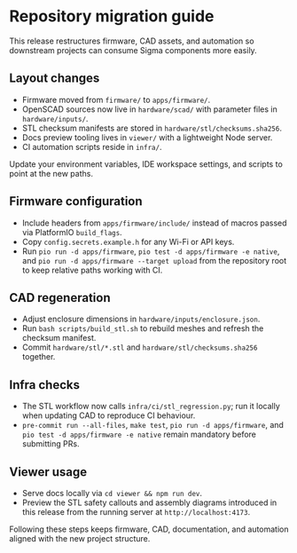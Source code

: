 # Repository migration guide

This release restructures firmware, CAD assets, and automation so downstream
projects can consume Sigma components more easily.

## Layout changes

- Firmware moved from `firmware/` to `apps/firmware/`.
- OpenSCAD sources now live in `hardware/scad/` with parameter files in
  `hardware/inputs/`.
- STL checksum manifests are stored in `hardware/stl/checksums.sha256`.
- Docs preview tooling lives in `viewer/` with a lightweight Node server.
- CI automation scripts reside in `infra/`.

Update your environment variables, IDE workspace settings, and scripts to point
at the new paths.

## Firmware configuration

- Include headers from `apps/firmware/include/` instead of macros passed via
  PlatformIO `build_flags`.
- Copy `config.secrets.example.h` for any Wi-Fi or API keys.
- Run `pio run -d apps/firmware`, `pio test -d apps/firmware -e native`, and
  `pio run -d apps/firmware --target upload` from the repository root to keep
  relative paths working with CI.

## CAD regeneration

- Adjust enclosure dimensions in `hardware/inputs/enclosure.json`.
- Run `bash scripts/build_stl.sh` to rebuild meshes and refresh the checksum
  manifest.
- Commit `hardware/stl/*.stl` and `hardware/stl/checksums.sha256` together.

## Infra checks

- The STL workflow now calls `infra/ci/stl_regression.py`; run it locally when
  updating CAD to reproduce CI behaviour.
- `pre-commit run --all-files`, `make test`, `pio run -d apps/firmware`, and
  `pio test -d apps/firmware -e native` remain mandatory before submitting PRs.

## Viewer usage

- Serve docs locally via `cd viewer && npm run dev`.
- Preview the STL safety callouts and assembly diagrams introduced in this
  release from the running server at `http://localhost:4173`.

Following these steps keeps firmware, CAD, documentation, and automation aligned
with the new project structure.
